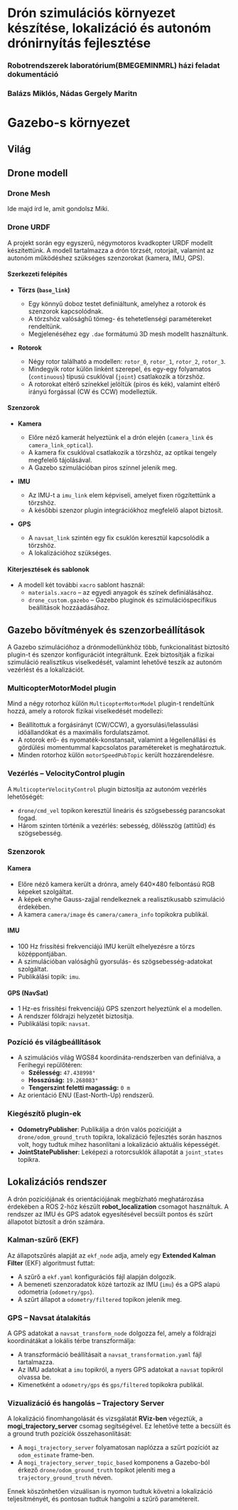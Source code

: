 # Drón szimulációs környezet készítése, lokalizáció és autonóm drónirnyítás fejlesztése
### Robotrendszerek laboratórium(BMEGEMINMRL) házi feladat dokumentáció
### Balázs Miklós, Nádas Gergely Maritn

# Gazebo-s környezet
## Világ
## Drone modell
### Drone Mesh
Ide majd írd le, amit gondolsz Miki.
### Drone URDF

A projekt során egy egyszerű, négymotoros kvadkopter URDF modellt készítettünk. A modell tartalmazza a drón törzsét, rotorjait, valamint az autonóm működéshez szükséges szenzorokat (kamera, IMU, GPS).

#### Szerkezeti felépítés

- **Törzs (`base_link`)**
  - Egy könnyű doboz testet definiáltunk, amelyhez a rotorok és szenzorok kapcsolódnak.
  - A törzshöz valósághű tömeg- és tehetetlenségi paramétereket rendeltünk.
  - Megjelenéséhez egy `.dae` formátumú 3D mesh modellt használtunk.

- **Rotorok**
  - Négy rotor található a modellen: `rotor_0`, `rotor_1`, `rotor_2`, `rotor_3`.
  - Mindegyik rotor külön linként szerepel, és egy-egy folyamatos (`continuous`) típusú csuklóval (`joint`) csatlakozik a törzshöz.
  - A rotorokat eltérő színekkel jelöltük (piros és kék), valamint eltérő irányú forgással (CW és CCW) modelleztük.

#### Szenzorok

- **Kamera**
  - Előre néző kamerát helyeztünk el a drón elején (`camera_link` és `camera_link_optical`).
  - A kamera fix csuklóval csatlakozik a törzshöz, az optikai tengely megfelelő tájolásával.
  - A Gazebo szimulációban piros színnel jelenik meg.

- **IMU**
  - Az IMU-t a `imu_link` elem képviseli, amelyet fixen rögzítettünk a törzshöz.
  - A későbbi szenzor plugin integrációkhoz megfelelő alapot biztosít.

- **GPS**
  - A `navsat_link` szintén egy fix csuklón keresztül kapcsolódik a törzshöz.
  - A lokalizációhoz szükséges.

#### Kiterjesztések és sablonok

- A modell két további `xacro` sablont használ:
  - `materials.xacro` – az egyedi anyagok és színek definiálásához.
  - `drone_custom.gazebo` – Gazebo pluginok és szimulációspecifikus beállítások hozzáadásához.
 

## Gazebo bővítmények és szenzorbeállítások

A Gazebo szimulációhoz a drónmodellünkhöz több, funkcionalitást biztosító plugin-t és szenzor konfigurációt integráltunk. Ezek biztosítják a fizikai szimuláció realisztikus viselkedését, valamint lehetővé teszik az autonóm vezérlést és a lokalizációt.

### MulticopterMotorModel plugin

Mind a négy rotorhoz külön `MulticopterMotorModel` plugin-t rendeltünk hozzá, amely a rotorok fizikai viselkedését modellezi:

- Beállítottuk a forgásirányt (CW/CCW), a gyorsulási/lelassulási időállandókat és a maximális fordulatszámot.
- A rotorok erő- és nyomaték-konstansait, valamint a légellenállási és gördülési momentummal kapcsolatos paramétereket is meghatároztuk.
- Minden rotorhoz külön `motorSpeedPubTopic` került hozzárendelésre.

### Vezérlés – VelocityControl plugin

A `MulticopterVelocityControl` plugin biztosítja az autonóm vezérlés lehetőségét:

- `drone/cmd_vel` topikon keresztül lineáris és szögsebesség parancsokat fogad.
- Három szinten történik a vezérlés: sebesség, dőlésszög (attitűd) és szögsebesség.

### Szenzorok

#### Kamera

- Előre néző kamera került a drónra, amely 640×480 felbontású RGB képeket szolgáltat.
- A képek enyhe Gauss-zajjal rendelkeznek a realisztikusabb szimuláció érdekében.
- A kamera `camera/image` és `camera/camera_info` topikokra publikál.

#### IMU

- 100 Hz frissítési frekvenciájú IMU került elhelyezésre a törzs középpontjában.
- A szimulációban valósághű gyorsulás- és szögsebesség-adatokat szolgáltat.
- Publikálási topik: `imu`.

#### GPS (NavSat)

- 1 Hz-es frissítési frekvenciájú GPS szenzort helyeztünk el a modellen.
- A rendszer földrajzi helyzetét biztosítja.
- Publikálási topik: `navsat`.

### Pozíció és világbeállítások

- A szimulációs világ WGS84 koordináta-rendszerben van definiálva, a Ferihegyi repülőtéren:
  - **Szélesség:** `47.438998°`
  - **Hosszúság:** `19.268083°`
  - **Tengerszint feletti magasság:** `0 m`
- Az orientáció ENU (East-North-Up) rendszerű.

### Kiegészítő plugin-ek

- **OdometryPublisher**: Publikálja a drón valós pozícióját a `drone/odom_ground_truth` topikra, lokalizáció fejlesztés során hasznos volt, hogy tudtuk mihez hasonlítani a lokalizáció aktuális képességét.
- **JointStatePublisher**: Leképezi a rotorcsuklók állapotát a `joint_states` topikra.

## Lokalizációs rendszer

A drón pozíciójának és orientációjának megbízható meghatározása érdekében a ROS 2-höz készült **robot_localization** csomagot használtuk. A rendszer az IMU és GPS adatok egyesítésével becsült pontos és szűrt állapotot biztosít a drón számára.

### Kalman-szűrő (EKF)

Az állapotszűrés alapját az `ekf_node` adja, amely egy **Extended Kalman Filter** (EKF) algoritmust futtat:

- A szűrő a `ekf.yaml` konfigurációs fájl alapján dolgozik.
- A bemeneti szenzoradatok közé tartozik az IMU (`imu`) és a GPS alapú odometria (`odometry/gps`).
- A szűrt állapot a `odometry/filtered` topikon jelenik meg.

### GPS – Navsat átalakítás

A GPS adatokat a `navsat_transform_node` dolgozza fel, amely a földrajzi koordinátákat a lokális térbe transzformálja:

- A transzformáció beállításait a `navsat_transformation.yaml` fájl tartalmazza.
- Az IMU adatokat a `imu` topikról, a nyers GPS adatokat a `navsat` topikról olvassa be.
- Kimenetként a `odometry/gps` és `gps/filtered` topikokra publikál.

### Vizualizáció és hangolás – Trajectory Server

A lokalizáció finomhangolását és vizsgálatát **RViz-ben** végeztük, a **mogi_trajectory_server** csomag segítségével. Ez lehetővé tette a becsült és a ground truth pozíciók összehasonlítását:

- A `mogi_trajectory_server` folyamatosan naplózza a szűrt pozíciót az `odom_estimate` frame-ben.
- A `mogi_trajectory_server_topic_based` komponens a Gazebo-ból érkező `drone/odom_ground_truth` topikot jeleníti meg a `trajectory_ground_truth` néven.

Ennek köszönhetően vizuálisan is nyomon tudtuk követni a lokalizáció teljesítményét, és pontosan tudtuk hangolni a szűrő paramétereit.


